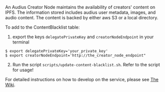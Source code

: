 An Audius Creator Node maintains the availability of creators' content on IPFS. The information stored includes audius user metadata, images, and audio content. The content is backed by either aws S3 or a local directory.

To add to the ContentBlacklist table:
1. export the keys `delegatePrivateKey` and `creatorNodeEndpoint` in your terminal
```
$ export delegatePrivateKey='your_private_key'
$ export creatorNodeEndpoint='http://the_creator_node_endpoint" 
```
2. Run the script `scripts/update-content-blacklist.sh`. Refer to the script for usage!

For detailed instructions on how to develop on the service, please see [The Wiki](https://github.com/AudiusProject/audius-protocol/wiki/Creator-Node-%E2%80%90-How-to-run).